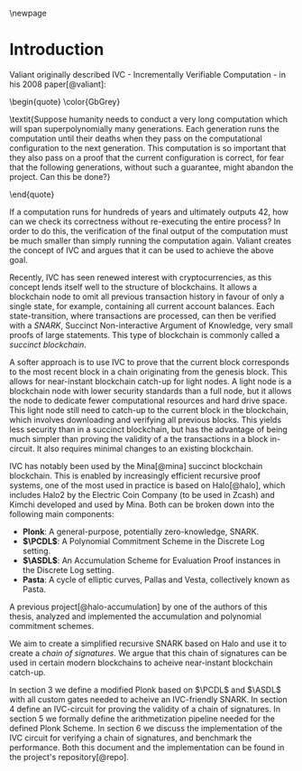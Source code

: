 \newpage

# Introduction

Valiant originally described IVC - Incrementally Verifiable Computation -
in his 2008 paper[@valiant]:

\begin{quote}
\color{GbGrey}

\textit{Suppose humanity needs to conduct a very long computation which will span
superpolynomially many generations. Each generation runs the computation
until their deaths when they pass on the computational configuration to the
next generation. This computation is so important that they also pass on a
proof that the current configuration is correct, for fear that the following
generations, without such a guarantee, might abandon the project. Can this
be done?}

\end{quote}

If a computation runs for hundreds of years and ultimately outputs 42, how can
we check its correctness without re-executing the entire process? In order
to do this, the verification of the final output of the computation must be
much smaller than simply running the computation again. Valiant creates the
concept of IVC and argues that it can be used to achieve the above goal.

Recently, IVC has seen renewed interest with cryptocurrencies, as this concept
lends itself well to the structure of blockchains. It allows a blockchain node
to omit all previous transaction history in favour of only a single state,
for example, containing all current account balances. Each state-transition,
where transactions are processed, can then be verified with a _SNARK_,
Succinct Non-interactive Argument of Knowledge, very small proofs of large
statements. This type of blockchain is commonly called a _succinct blockchain_.

A softer approach is to use IVC to prove that the current block corresponds
to the most recent block in a chain originating from the genesis block. This
allows for near-instant blockchain catch-up for light nodes. A light node is a
blockchain node with lower security standards than a full node, but it allows
the node to dedicate fewer computational resources and hard drive space. This
light node still need to catch-up to the current block in the blockchain,
which involves downloading and verifying all previous blocks. This yields
less security than in a succinct blockchain, but has the advantage of being
much simpler than proving the validity of a the transactions in a block
in-circuit. It also requires minimal changes to an existing blockchain.

IVC has notably been used by the Mina[@mina] succinct blockchain
blockchain. This is enabled by increasingly efficient recursive proof systems,
one of the most used in practice is based on Halo[@halo], which includes Halo2
by the Electric Coin Company (to be used in Zcash) and Kimchi developed and
used by Mina. Both can be broken down into the following main components:

- **Plonk**: A general-purpose, potentially zero-knowledge, SNARK.
- **$\PCDL$**: A Polynomial Commitment Scheme in the Discrete Log setting.
- **$\ASDL$**: An Accumulation Scheme for Evaluation Proof instances in the Discrete Log setting.
- **Pasta**: A cycle of elliptic curves, Pallas and Vesta, collectively known as Pasta.

A previous project[@halo-accumulation] by one of the authors of this thesis,
analyzed and implemented the accumulation and polynomial commitment schemes.

We aim to create a simplified recursive SNARK based on Halo and use it to
create a _chain of signatures_. We argue that this chain of signatures can be
used in certain modern blockchains to acheive near-instant blockchain catch-up.

In section 3 we define a modified Plonk based on $\PCDL$ and $\ASDL$ with all
custom gates needed to acheive an IVC-friendly SNARK. In section 4 define an
IVC-circuit for proving the validity of a chain of signatures. In section
5 we formally define the arithmetization pipeline needed for the defined
Plonk Scheme. In section 6 we discuss the implementation of the IVC circuit
for verifying a chain of signatures, and benchmark the performance. Both
this document and the implementation can be found in the project's
repository[@repo].
